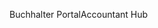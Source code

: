<span data-ttu-id="8dd35-101">Buchhalter Portal</span><span class="sxs-lookup"><span data-stu-id="8dd35-101">Accountant Hub</span></span>

